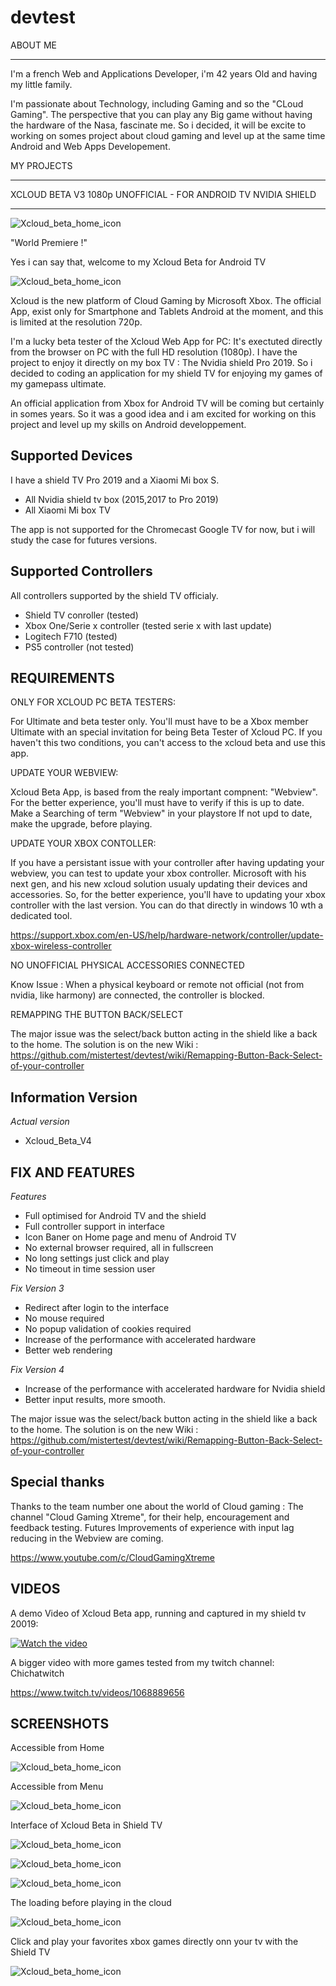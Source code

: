 # devtest


ABOUT ME
**********

I'm a french Web and Applications Developer, i'm 42 years Old and having my little family. 

I'm passionate about Technology, including Gaming and so the "CLoud Gaming". 
The perspective that you can play any Big game without having the hardware of the Nasa, fascinate me. So i decided, it will be excite to working on somes project about cloud gaming and level up at the same time Android and Web Apps Developement.


MY PROJECTS


********************************************************************
  XCLOUD BETA V3 1080p UNOFFICIAL -  FOR ANDROID TV NVIDIA SHIELD
*********************************************************************




![Xcloud_beta_home_icon](https://raw.githubusercontent.com/mistertest/devtest/master/img/xcloud_pc_beta_ban2.png)


 "World Premiere !"
 
 Yes i can say that, welcome to my Xcloud Beta for Android TV

![Xcloud_beta_home_icon](https://raw.githubusercontent.com/mistertest/devtest/master/img/Home_xcloud2.png)

Xcloud is the new platform of Cloud Gaming by Microsoft Xbox. 
The official App, exist only for Smartphone and Tablets Android at the moment,  and this is limited at the resolution 720p. 

I'm a lucky beta tester of the Xcloud Web App for PC: It's exectuted directly from the browser  on PC with the full HD resolution (1080p). 
I have the project to enjoy it directly on my box TV : The Nvidia shield Pro 2019.
So i decided to coding an application for my shield TV for enjoying my games of my gamepass ultimate.

An official application from Xbox for Android TV will be coming but certainly in somes years.
So it was a good idea and i am excited for working on this project and level up my skills on Android developpement. 




Supported Devices
-------------------

I have a shield TV Pro 2019 and a Xiaomi Mi box S.

- All Nvidia shield tv box (2015,2017 to Pro 2019)
- All Xiaomi Mi box TV

The app is not supported for the Chromecast Google TV for now, but i will study the case for futures versions.


Supported Controllers
------------------------

All controllers supported by the shield TV officialy.
- Shield TV conroller (tested)
- Xbox One/Serie x controller (tested serie x with last update)
- Logitech F710 (tested)
- PS5 controller (not tested)

REQUIREMENTS
-------------

ONLY FOR XCLOUD PC BETA TESTERS:

For Ultimate and beta tester only.
You'll must have to be a Xbox member Ultimate with an special invitation for being Beta Tester of Xcloud PC.
If you haven't this two conditions, you can't access to the xcloud beta and use this app.

UPDATE YOUR WEBVIEW:

Xcloud Beta App, is based from the realy important compnent: "Webview".
For the better experience, you'll must have to verify if this is up to date.
Make a Searching of term "Webview" in your playstore
If not upd to date, make the upgrade, before playing.

UPDATE YOUR XBOX CONTOLLER:

If you have a persistant issue with your controller after having updating your webview, 
you can test to update your xbox controller.
Microsoft with his next gen, and his new xcloud solution usualy updating their devices and accessories.
So, for the better experience, you'll have to updating your xbox controller with the last version.
You can do that directly in windows 10 wth a dedicated tool.

https://support.xbox.com/en-US/help/hardware-network/controller/update-xbox-wireless-controller

NO UNOFFICIAL PHYSICAL ACCESSORIES CONNECTED

Know Issue : When a physical keyboard or remote not official (not from nvidia, like harmony) are connected, the controller is blocked.

REMAPPING THE BUTTON BACK/SELECT

The major issue was the select/back button acting in the shield like a back to the home.
The solution is on the new Wiki :
https://github.com/mistertest/devtest/wiki/Remapping-Button-Back-Select-of-your-controller





Information Version
---------------------

*Actual version*
- Xcloud_Beta_V4


FIX AND FEATURES
---------------------

*Features*
- Full optimised for Android TV and the shield
- Full controller support in interface 
- Icon Baner on Home page and menu of Android TV
- No external browser required, all in fullscreen
- No long settings just click and play
- No timeout in time session user
 
*Fix Version 3*
- Redirect after login to the interface
- No mouse required
- No popup validation of cookies required
- Increase of the performance with accelerated hardware
- Better web rendering

*Fix Version 4*
- Increase of the performance with accelerated hardware for Nvidia shield
- Better input results, more smooth.

The major issue was the select/back button acting in the shield like a back to the home.
The solution is on the new Wiki :
https://github.com/mistertest/devtest/wiki/Remapping-Button-Back-Select-of-your-controller


Special thanks
-------------------
Thanks to the team number one about the world of Cloud gaming : 
The channel "Cloud Gaming Xtreme", for their help, encouragement and feedback testing.
Futures Improvements of experience with input lag reducing in the Webview are coming.

https://www.youtube.com/c/CloudGamingXtreme



VIDEOS
-----------

A  demo Video of Xcloud Beta app, running and captured in my shield tv 20019:

[![Watch the video](https://img.youtube.com/vi/IzYi6zt-elk/maxresdefault.jpg)](https://youtu.be/IzYi6zt-elk)


A bigger video with more games tested from my twitch channel: Chichatwitch

https://www.twitch.tv/videos/1068889656



SCREENSHOTS
---------------------

Accessible from Home 

![Xcloud_beta_home_icon](https://raw.githubusercontent.com/mistertest/devtest/master/img/Home_xcloudBeta.png)

Accessible from Menu

![Xcloud_beta_home_icon](https://raw.githubusercontent.com/mistertest/devtest/master/img/Menu_xcloudBeta.png)


Interface of Xcloud Beta in Shield TV

![Xcloud_beta_home_icon](https://raw.githubusercontent.com/mistertest/devtest/master/img/Interface_xcloud1.png)

![Xcloud_beta_home_icon](https://raw.githubusercontent.com/mistertest/devtest/master/img/Interface2.png)

![Xcloud_beta_home_icon](https://raw.githubusercontent.com/mistertest/devtest/master/img/interface3.png)

The loading before playing in the cloud

![Xcloud_beta_home_icon](https://raw.githubusercontent.com/mistertest/devtest/master/img/Xcloud_loading.png)


Click and play your favorites xbox games directly onn your tv with the Shield TV

![Xcloud_beta_home_icon](https://raw.githubusercontent.com/mistertest/devtest/master/img/in_Game1.png)






